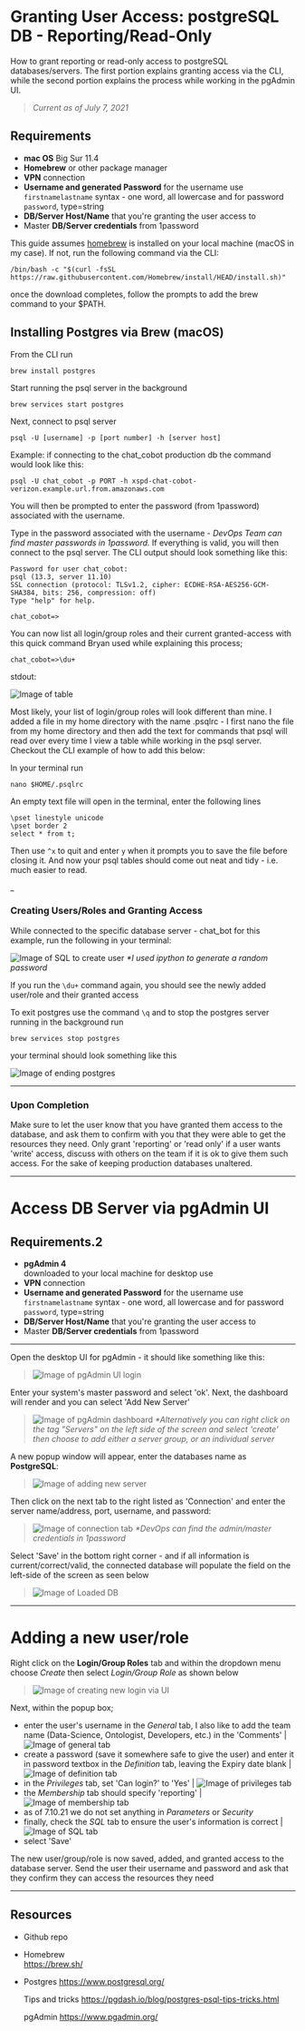 
# Granting User Access: postgreSQL DB - Reporting/Read-Only

How to grant reporting or read-only access to postgreSQL databases/servers. The first portion explains granting access via the CLI, while the second portion explains the process while working in the pgAdmin UI.
>_Current as of July 7, 2021_

## Requirements

* **mac OS** Big Sur 11.4
* **Homebrew** or other package manager
* **VPN** connection
* **Username and generated Password** for the username use `firstnamelastname` syntax - one word, all lowercase and for password `password`, type=string
* **DB/Server Host/Name** that you're granting the user access to
* Master **DB/Server credentials** from 1password

This guide assumes [homebrew](https://brew.sh/) is installed on your local machine (macOS in my case). If not, run the following command via the CLI:

    /bin/bash -c "$(curl -fsSL https://raw.githubusercontent.com/Homebrew/install/HEAD/install.sh)"

once the download completes, follow the prompts to add the brew command to your $PATH.

## Installing Postgres via Brew (macOS)

From the CLI run

    brew install postgres

Start running the psql server in the background

    brew services start postgres

Next, connect to psql server

    psql -U [username] -p [port number] -h [server host]

Example: if connecting to the chat_cobot production db the command would look like this:

    psql -U chat_cobot -p PORT -h xspd-chat-cobot-verizon.example.url.from.amazonaws.com

You will then be prompted to enter the password (from 1password) associated with the username.

Type in the password associated with the username - _DevOps Team can find master passwords in 1password._ If everything is valid, you will then connect to the psql server. The CLI output should look something like this:

    Password for user chat_cobot: 
    psql (13.3, server 11.10)
    SSL connection (protocol: TLSv1.2, cipher: ECDHE-RSA-AES256-GCM-SHA384, bits: 256, compression: off)
    Type "help" for help.

    chat_cobot=>

You can now list all login/group roles and their current granted-access with this quick command Bryan used while explaining this process;

    chat_cobot=>\du+

stdout:

![Image of table](./assets/pretty_psql_table.png)

Most likely, your list of login/group roles will look different than mine. I added a file in my home directory with the name .psqlrc - I first nano the file from my home directory and then add the text for commands that psql will read over every time I view a table while working in the psql server. Checkout the CLI example of how to add this below:

In your terminal run

    nano $HOME/.psqlrc

An empty text file will open in the terminal, enter the following lines

    \pset linestyle unicode
    \pset border 2
    select * from t; 

Then use `^x` to quit and enter `y` when it prompts you to save the file before closing it.
And now your psql tables should come out neat and tidy - i.e. much easier to read.

_

### Creating Users/Roles and Granting Access

While connected to the specific database server - chat_bot for this example, run the following in your terminal:

![Image of SQL to create user](./assets/image.png)
_*I used ipython to generate a random password_

If you run the `\du+` command again, you should see the newly added user/role and their granted access

To exit postgres use the command `\q` and to stop the postgres server running in the background run

    brew services stop postgres

your terminal should look something like this

![Image of ending postgres](./assets/stoppostgres.png)

_________________

### Upon Completion

Make sure to let the user know that you have granted them access to the database, and ask them to confirm with you that they were able to get the resources they need. Only grant 'reporting' or 'read only' if a user wants 'write' access, discuss with others on the team if it is ok to give them such access. For the sake of keeping production databases unaltered.

_________________

# Access DB Server via pgAdmin UI

## Requirements.2

* **pgAdmin 4**  
downloaded to your local machine for desktop use
* **VPN** connection
* **Username and generated Password** for the username use `firstnamelastname` syntax - one word, all lowercase and for password `password`, type=string
* **DB/Server Host/Name** that you're granting the user access to
* Master **DB/Server credentials** from 1password

_________________

Open the desktop UI for pgAdmin - it should like something like this:

>![Image of pgAdmin UI login](./assets/pgAdminUILogin.png)

Enter your system's master password and select 'ok'.
Next, the dashboard will render and you can select 'Add New Server'

>![Image of pgAdmin dashboard](./assets/pgAdminDashboard.png)
_*Alternatively you can right click on the tag "Servers" on the left side of the screen and select 'create' then choose to add either a server group, or an individual server_

A new popup window will appear, enter the databases name as **PostgreSQL**:
>![Image of adding new server](./assets/AddNewServer.png)

Then click on the next tab to the right listed as 'Connection' and enter the server name/address, port, username, and password:

>![Image of connection tab](./assets/ServerInfo.png)
>_*DevOps can find the admin/master credentials in 1password_

Select 'Save' in the bottom right corner - and if all information is current/correct/valid, the connected database will populate the field on the left-side of the screen as seen below
>![Image of Loaded DB](./assets/LoadedDB.png)

_________________

# Adding a new user/role

Right click on the **Login/Group Roles** tab and within the dropdown menu choose _Create_
then select _Login/Group Role_ as shown below
>![Image of creating new login via UI](./assets/AddRole.png)

Next, within the popup box;

* enter the user's username in the _General_ tab, I also like to add the team name (Data-Science, Ontologist, Developers, etc.) in the 'Comments' | ![Image of general tab](./assets/Generaltab.png)
* create a password (save it somewhere safe to give the user) and enter it in password textbox in the _Definition_ tab, leaving the Expiry date blank | ![Image of definition tab](./assets/Definitiontab.png)
* in the _Privileges_ tab, set 'Can login?' to 'Yes' | ![Image of privileges tab](./assets/Privilegestab.png)
* the _Membership_ tab should specify 'reporting' | ![Image of membership tab](./assets/Membershiptab.png)
* as of 7.10.21 we do not set anything in _Parameters_ or _Security_
* finally, check the _SQL_ tab to ensure the user's information is correct | ![Image of SQL tab](./assets/SQLtab.png)
* select 'Save'

The new user/group/role is now saved, added, and granted access to the database server. Send the user their username and password and ask that they confirm they can access the resources they need

_________________

## Resources

* Github repo

* Homebrew  
    https://brew.sh/

* Postgres
    https://www.postgresql.org/

    Tips and tricks
    https://pgdash.io/blog/postgres-psql-tips-tricks.html

    pgAdmin
    https://www.pgadmin.org/
